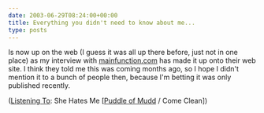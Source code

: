 ```yaml
---
date: 2003-06-29T08:24:00+00:00
title: Everything you didn't need to know about me...
type: posts
---
```

Is now up on the web (I guess it was all up there before, just not in one place) as my interview with [mainfunction.com](https://students.mainfunction.com/Home/) has made it up onto their web site. I think they told me this was coming months ago, so I hope I didn't mention it to a bunch of people then, because I'm betting it was only published recently.

  ([Listening To](https://learn.microsoft.com/en-us/previous-versions/dotnet/articles/ms973230(v=msdn.10)): She Hates Me [[Puddle of Mudd](https://open.spotify.com/search/Puddle%20of%20Mudd/artists) / Come Clean])
